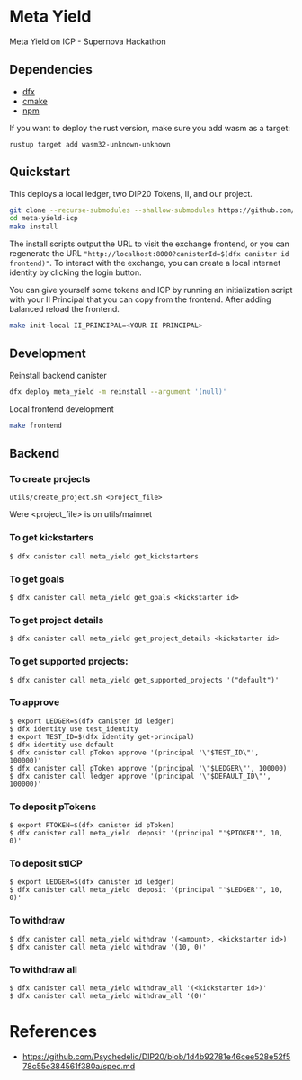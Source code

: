 # Meta Yield

Meta Yield on ICP - Supernova Hackathon

## Dependencies

- [dfx](https://smartcontracts.org/docs/developers-guide/install-upgrade-remove.html)
- [cmake](https://cmake.org/)
- [npm](https://nodejs.org/en/download/)

If you want to deploy the rust version, make sure you add wasm as a target:

```
rustup target add wasm32-unknown-unknown
```
## Quickstart

This deploys a local ledger, two DIP20 Tokens, II, and our project.

```bash
git clone --recurse-submodules --shallow-submodules https://github.com/Narwallets/meta-yield-ic.git
cd meta-yield-icp
make install
```

The install scripts output the URL to visit the exchange frontend, or you can regenerate the URL `"http://localhost:8000?canisterId=$(dfx canister id frontend)"`. To interact with the exchange, you can create a local internet identity by clicking the login button. 

You can give yourself some tokens and ICP by running an initialization script with your II Principal that you can copy from the frontend. After adding balanced reload the frontend.

```bash
make init-local II_PRINCIPAL=<YOUR II PRINCIPAL>
```

## Development

Reinstall backend canister

```bash
dfx deploy meta_yield -m reinstall --argument '(null)'
```

Local frontend development

```bash
make frontend
```

## Backend

### To create projects
```
utils/create_project.sh <project_file>
```
Were <project_file> is on utils/mainnet

### To get kickstarters
```
$ dfx canister call meta_yield get_kickstarters
```

### To get goals
```
$ dfx canister call meta_yield get_goals <kickstarter id>
```

### To get project details
```
$ dfx canister call meta_yield get_project_details <kickstarter id>
```

### To get supported projects:

```
$ dfx canister call meta_yield get_supported_projects '("default")'

```

### To approve 

```
$ export LEDGER=$(dfx canister id ledger)
$ dfx identity use test_identity
$ export TEST_ID=$(dfx identity get-principal)
$ dfx identity use default
$ dfx canister call pToken approve '(principal '\"$TEST_ID\"', 100000)'
$ dfx canister call pToken approve '(principal '\"$LEDGER\"', 100000)'
$ dfx canister call ledger approve '(principal '\"$DEFAULT_ID\"', 100000)'

```

### To deposit pTokens

```
$ export PTOKEN=$(dfx canister id pToken)
$ dfx canister call meta_yield  deposit '(principal "'$PTOKEN'", 10, 0)'
```

### To deposit stICP

```
$ export LEDGER=$(dfx canister id ledger)
$ dfx canister call meta_yield  deposit '(principal "'$LEDGER'", 10, 0)'
```


### To withdraw

```
$ dfx canister call meta_yield withdraw '(<amount>, <kickstarter id>)'
$ dfx canister call meta_yield withdraw '(10, 0)'

```

### To withdraw all

```
$ dfx canister call meta_yield withdraw_all '(<kickstarter id>)'
$ dfx canister call meta_yield withdraw_all '(0)'

```


# References
* https://github.com/Psychedelic/DIP20/blob/1d4b92781e46cee528e52f578c55e384561f380a/spec.md
